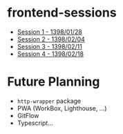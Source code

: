 # frontend-sessions

- [Session 1 - 1398/01/28](/Session-001)
- [Session 2 - 1398/02/04](/Session-002)
- [Session 3 - 1398/02/11](/Session-003)
- [Session 4 - 1398/02/18](/Session-004)


# Future Planning
- `http-wrapper` package
- PWA (WorkBox, Lighthouse, ...)
- GitFlow
- Typescript...
